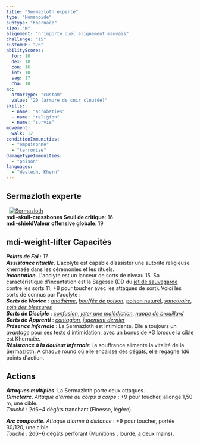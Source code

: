 ```yaml
---
title: "Sermazloth experte"
type: "Humanoïde"
subtype: "Khernaëe"
size: "M"
alignment: "n'importe quel alignement mauvais"
challenge: "15"
customHP: "76"
abilityScores:
  for: 10
  dex: 18
  con: 16
  int: 10
  sag: 17
  cha: 10
ac:
  armorType: "custom"
  value: "20 (armure de cuir cloutée)"
skills:
  - name: "acrobaties"
  - name: "religion"
  - name: "survie"
movement:
  walk: 12
conditionImmunities:
  - "empoisonne"
  - "terrorise"
damageTypeImmunities:
  - "poison"
languages:
  - "Wesledh, Khern"
---
```

## Sermazloth experte
&nbsp;
[![Sermazloth](https://www.douaratil.fr/illustrations/archetype/sermazloth7300.jpeg)](https://www.douaratil.fr/illustrations/archetype/sermazloth7.jpeg)   
**<v-icon>mdi-skull-crossbones</v-icon> Seuil de critique**: 16            
**<v-icon>mdi-shield</v-icon>Valeur offensive globale**: 19     
## <v-icon>mdi-weight-lifter</v-icon> Capacités
_**Points de Foi**_ : 17  
_**Assistance rituelle**_. L'acolyte est capable d’assister une autorité religieuse khernaëe dans les cérémonies et les rituels.  
_**Incantation**_. L'acolyte est un lanceur de sorts de niveau 15. Sa caractéristique d'incantation est la Sagesse (DD du [jet de sauvegarde](/utiliser-les-caracteristiques/#jets-de-sauvegarde) contre les sorts 11, +8 pour toucher avec les attaques de sort). Voici les sorts de connus par l'acolyte :    
_**Sorts de Novice**_ : [_anathème_](/grimoire/anatheme/), [_bouffée de poison_](/grimoire/bouffee-de-poison/), [poison naturel](/grimoire/poison-naturel/), [_sanctuaire_](/grimoire/sanctuaire/), [_soin des blessures_](/grimoire/soin-des-blessures/)  
_**Sorts de Disciple**_ : [_confusion_](/grimoire/confusion/), [_jeter une malédiction_](/grimoire/jeter-une-malediction/), [_nappe de brouillard_](/grimoire/nappe-de-brouillard/)    
_**Sorts de Apprenti**_ : [_contagion_](/grimoire/contagion/), [_jugement dernier_](/grimoire/jugement-dernier/)  
_**Présence infernale**_ : La Sermazloth est intimidante. Elle a toujours un [_avantage_](/utiliser-les-caracteristiques/#avantage-et-desavantage) pour ses tests d'intimidation, avec un bonus de +3 lorsque la cible est Khernaëe.   
_**Résistance à la douleur infernale**_ La souffrance alimente la vitalité de la Sermazloth. A chaque round où elle encaisse des dégâts, elle regagne 1d6 points d'action.  

## Actions  
_**Attaques multiples**_. La Sermazloth porte deux attaques.  
_**Cimeterre**_. _Attaque d'arme au corps à corps_ : +9 pour toucher, allonge 1,50 m, une cible.  
_Touché_ : 2d6+4 dégâts tranchant (Finesse, légère).  

_**Arc composite**_. _Attaque d'arme à distance_ : +9 pour toucher, portée 30/120, une cible.  
_Touché_ : 2d6+6 dégâts perforant (Munitions , lourde, à deux mains).  
